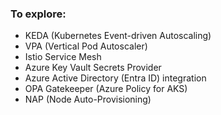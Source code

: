 ### To explore:
- KEDA (Kubernetes Event-driven Autoscaling)
- VPA (Vertical Pod Autoscaler)
- Istio Service Mesh
- Azure Key Vault Secrets Provider
- Azure Active Directory (Entra ID) integration
- OPA Gatekeeper (Azure Policy for AKS)
- NAP (Node Auto-Provisioning)